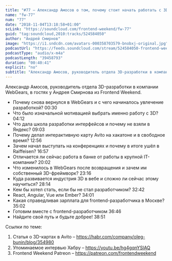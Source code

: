 ```yaml
---
title: "#77 – Александр Амосов о том, почему стоит начать работать с 3D в браузере"
name: "fw-77"
num: "77"
date: "2018-11-04T13:18:58+01:00"
scLink: "https://soundcloud.com/frontend-weekend/fw-77"
guid: "tag:soundcloud,2010:tracks/524584050"
author: "Андрей Смирнов"
image: "https://i1.sndcdn.com/avatars-000358703579-bnobxj-original.jpg"
podcastUrl: "https://feeds.soundcloud.com/stream/524584050-frontend-weekend-fw-77.m4a"
podcastType: "audio/x-m4a"
podcastLength: "39458793"
duration: "00:40:41"
explicit: "no"
subtitle: "Александр Амосов, руководитель отдела 3D-разработки в компании WebGears, в гостях у Андрея Смирнова из Frontend Weekend. "
---
```

Александр Амосов, руководитель отдела 3D-разработки в компании WebGears, в гостях у Андрея Смирнова из Frontend Weekend. 

- Почему снова вернулся в WebGears и с чего начиналось увлечение разработкой? <timecode>00:30</timecode>
- Что было изначальной мотивацией выбрать именно работу с 3D? <timecode>04:12</timecode>
- Что дала школа разработки интерфейсов и почему не взяли в Яндекс? <timecode>09:03</timecode>
- Почему делал интерактивную карту Avito на хакатоне и в свободное время? <timecode>12:56</timecode>
- Зачем начал выступать на конференциях и почему в итоге ушёл в Raiffeisen? <timecode>16:57</timecode>
- Отличается ли сейчас работа в банке от работы в крупной IT-компании? <timecode>20:02</timecode>
- Что изменилось в WebGears после возвращения и зачем им собственный 3D-фреймворк? <timecode>23:16</timecode>
- Куда развивается индустрия 3D в вебе и сложно ли сейчас этому научиться? <timecode>28:14</timecode>
- Кем бы хотел стать, если бы не стал разработчиком? <timecode>32:42</timecode>
- React, Angular, Vue или Ember? <timecode>34:01</timecode>
- Какая справедливая зарплата для frontend-разработчика в Москве? <timecode>35:02</timecode>
- Готовим вместе с frontend-разработчиком <timecode>36:46</timecode>
- Найдите свой путь и будьте добрее! <timecode>38:51</timecode>

Ссылки по теме:
1) Статья о 3D-картах в Avito – https://habr.com/company/oleg-bunin/blog/354980
2) Упоминаемое интервью Хабру – https://youtu.be/hg4gqnYSlAQ
3) Frontend Weekend Patreon – https://patreon.com/frontendweekend